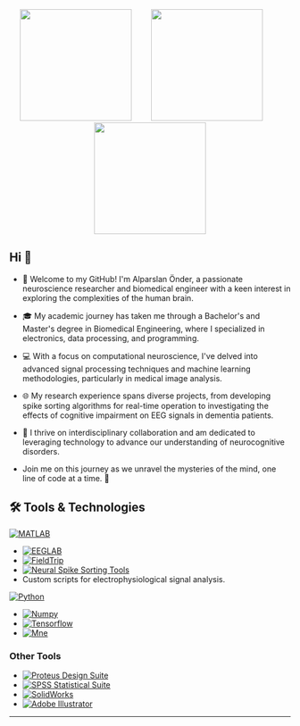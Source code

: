 <div id="header" align="center">
  <img src="https://media.giphy.com/media/v1.Y2lkPTc5MGI3NjExM3lxc3liMDlzbWx0YnllcnBiN3F2ZjJmMmFraDV2amhueTBwbzd3ayZlcD12MV9pbnRlcm5hbF9naWZfYnlfaWQmY3Q9Zw/33E8cPzWfElDHLFNyN/giphy.gif" width="200"/> &nbsp; &nbsp; &nbsp; &nbsp; <img src="https://media.giphy.com/media/v1.Y2lkPTc5MGI3NjExdmZraTF3cjlteTFmNGpoN3Qwc2hzczM3bGJmczY5M2dyMzVrY2NhNSZlcD12MV9pbnRlcm5hbF9naWZfYnlfaWQmY3Q9Zw/1BGxGh0gsUrgvfE1ol/giphy.gif" width="200"/> &nbsp; &nbsp; &nbsp; &nbsp; <img src="https://media.giphy.com/media/v1.Y2lkPTc5MGI3NjExM2pvdzNqNG55NHhoeXVjN3A3enBjcnhweXVpazltcGNzeWl6dWZuNyZlcD12MV9pbnRlcm5hbF9naWZfYnlfaWQmY3Q9Zw/1lvW7RNQX12CyjlYw1/giphy.gif" width="200"/> 
</div>

## Hi 👋
- 🧠 Welcome to my GitHub! I'm Alparslan Önder, a passionate neuroscience researcher and biomedical engineer with a keen interest in exploring the complexities of the human brain.

- 🎓 My academic journey has taken me through a Bachelor's and Master's degree in Biomedical Engineering, where I specialized in electronics, data processing, and programming. 

- 💻 With a focus on computational neuroscience, I've delved into advanced signal processing techniques and machine learning methodologies, particularly in medical image analysis. 

- 🌐 My research experience spans diverse projects, from developing spike sorting algorithms for real-time operation to investigating the effects of cognitive impairment on EEG signals in dementia patients.

- 🤝 I thrive on interdisciplinary collaboration and am dedicated to leveraging technology to advance our understanding of neurocognitive disorders. 

- Join me on this journey as we unravel the mysteries of the mind, one line of code at a time. 🚀

## 🛠️ Tools & Technologies
[![MATLAB](https://img.shields.io/badge/MATLAB-0076A8?style=for-the-badge&logo=mathworks&logoColor=white)](https://www.mathworks.com/)
- [![EEGLAB](https://img.shields.io/badge/EEGLAB-EDB120?style=for-the-badge&logo=mathworks&logoColor=white)](https://sccn.ucsd.edu/eeglab/)
- [![FieldTrip](https://img.shields.io/badge/FieldTrip-008B8B?style=for-the-badge&logo=mathworks&logoColor=white)](http://www.fieldtriptoolbox.org/)
- [![Neural Spike Sorting Tools](https://img.shields.io/badge/Neural%20Spike%20Sorting%20Tools-0076A8?style=for-the-badge&logo=mathworks&logoColor=white)](https://github.com/klusta-team)
- Custom scripts for electrophysiological signal analysis.

[![Python](https://img.shields.io/badge/Python-3776AB?style=for-the-badge&logo=python&logoColor=white)](https://www.python.org/)
- [![Numpy](https://img.shields.io/badge/Numpy-013243?style=for-the-badge&logo=numpy&logoColor=white)](https://numpy.org/)
- [![Tensorflow](https://img.shields.io/badge/Tensorflow-FF6F00?style=for-the-badge&logo=tensorflow&logoColor=white)](https://www.tensorflow.org/)
- [![Mne](https://img.shields.io/badge/MNE-0076A8?style=for-the-badge&logo=mathworks&logoColor=white)](https://mne.tools/stable/index.html)

### Other Tools
- [![Proteus Design Suite](https://img.shields.io/badge/Proteus%20Design%20Suite-ED8B00?style=for-the-badge&logo=autodesk&logoColor=white)](https://www.labcenter.com/)
- [![SPSS Statistical Suite](https://img.shields.io/badge/SPSS%20Statistical%20Suite-33AADD?style=for-the-badge&logo=ibm&logoColor=white)](https://www.ibm.com/products/spss-statistics)
- [![SolidWorks](https://img.shields.io/badge/SolidWorks-00A1E0?style=for-the-badge&logo=solidworks&logoColor=white)](https://www.solidworks.com/)
- [![Adobe Illustrator](https://img.shields.io/badge/Adobe%20Illustrator-FF9A00?style=for-the-badge&logo=adobe&logoColor=white)](https://www.adobe.com/products/illustrator.html)




--- 

<!--Feel free to adjust any parts to better fit your style or specific preferences!
<!--
**alparslanonder/alparslanonder** is a ✨ _special_ ✨ repository because its `README.md` (this file) appears on your GitHub profile.

Here are some ideas to get you started:

- 🔭 I’m currently working on ...
- 🌱 I’m currently learning ...
- 👯 I’m looking to collaborate on ...
- 🤔 I’m looking for help with ...
- 💬 Ask me about ...
- 📫 How to reach me: ...
- 😄 Pronouns: ...
- ⚡ Fun fact: ...
-->
